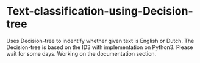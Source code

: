 # Text-classification-using-Decision-tree
Uses Decision-tree to indentify whether given text is English or Dutch. The Decision-tree is based on the ID3 with implementation on Python3. 
Please wait for some days. Working on the documentation section.
